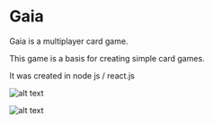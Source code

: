 # Gaia

Gaia is a multiplayer card game.

This game is a basis for creating simple card games.

It was created in node js / react.js

![alt text](https://zupimages.net/up/20/32/iv7h.png)

![alt text](https://zupimages.net/up/20/32/aito.png)
